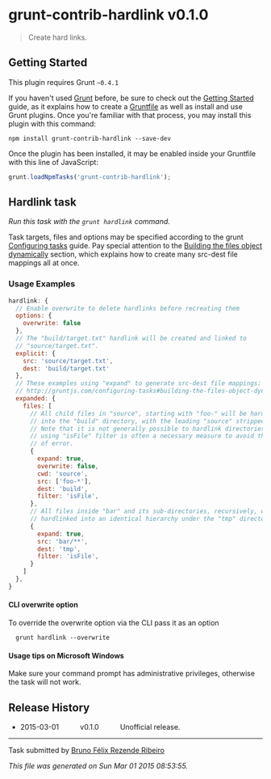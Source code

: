 # grunt-contrib-hardlink v0.1.0

> Create hard links.



## Getting Started
This plugin requires Grunt `~0.4.1`

If you haven't used [Grunt](http://gruntjs.com/) before, be sure to check out the [Getting Started](http://gruntjs.com/getting-started) guide, as it explains how to create a [Gruntfile](http://gruntjs.com/sample-gruntfile) as well as install and use Grunt plugins. Once you're familiar with that process, you may install this plugin with this command:

```shell
npm install grunt-contrib-hardlink --save-dev
```

Once the plugin has been installed, it may be enabled inside your Gruntfile with this line of JavaScript:

```js
grunt.loadNpmTasks('grunt-contrib-hardlink');
```




## Hardlink task
_Run this task with the `grunt hardlink` command._

Task targets, files and options may be specified according to the grunt [Configuring tasks](http://gruntjs.com/configuring-tasks) guide. Pay special attention to the [Building the files object dynamically](http://gruntjs.com/configuring-tasks#building-the-files-object-dynamically) section, which explains how to create many src-dest file mappings all at once.


### Usage Examples

```js
hardlink: {
  // Enable overwrite to delete hardlinks before recreating them
  options: {
    overwrite: false
  },
  // The "build/target.txt" hardlink will be created and linked to
  // "source/target.txt".
  explicit: {
    src: 'source/target.txt',
    dest: 'build/target.txt'
  },
  // These examples using "expand" to generate src-dest file mappings:
  // http://gruntjs.com/configuring-tasks#building-the-files-object-dynamically
  expanded: {
    files: [
      // All child files in "source", starting with "foo-" will be hardlinked
      // into the "build" directory, with the leading "source" stripped off.
      // Note that it is not generally possible to hardlink directories, so
      // using "isFile" filter is often a necessary measure to avoid this kind
      // of error.
      {
        expand: true,
        overwrite: false,
        cwd: 'source',
        src: ['foo-*'],
        dest: 'build',
        filter: 'isFile',
      },
      // All files inside "bar" and its sub-directories, recursively, will be
      // hardlinked into an identical hierarchy under the "tmp" directory.
      {
        expand: true,
        src: 'bar/**',
        dest: 'tmp',
        filter: 'isFile',
      }
    ]
  },
}
```

#### CLI overwrite option

To override the overwrite option via the CLI pass it as an option

```shell
  grunt hardlink --overwrite
```

#### Usage tips on Microsoft Windows

Make sure your command prompt has administrative privileges, otherwise
the task will not work.


## Release History

 * 2015-03-01   v0.1.0   Unofficial release.

---

Task submitted by [Bruno Félix Rezende Ribeiro](http://oitofelix.freeshell.org/)

*This file was generated on Sun Mar 01 2015 08:53:55.*
